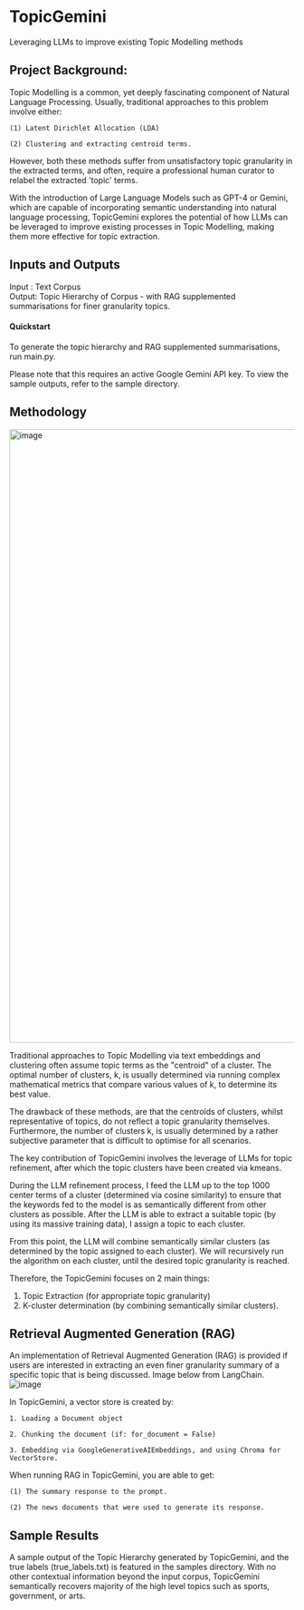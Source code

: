 # TopicGemini
Leveraging LLMs to improve existing Topic Modelling methods

## Project Background:
Topic Modelling is a common, yet deeply fascinating component of Natural Language Processing.
Usually, traditional approaches to this problem involve either:

    (1) Latent Dirichlet Allocation (LDA) 
    
    (2) Clustering and extracting centroid terms.

However, both these methods suffer from unsatisfactory topic granularity in the extracted terms,
and often, require a professional human curator to relabel the extracted 'topic' terms.

With the introduction of Large Language Models such as GPT-4 or Gemini, which are capable of incorporating semantic understanding
into natural language processing, TopicGemini explores the potential of how LLMs can be leveraged to 
improve existing processes in Topic Modelling, making them more effective for topic extraction.

## Inputs and Outputs
Input : Text Corpus                         
Output: Topic Hierarchy of Corpus - with RAG supplemented summarisations for finer granularity topics.

#### Quickstart
To generate the topic hierarchy and RAG supplemented summarisations, run main.py. 

Please note that this requires an active Google Gemini API key. To view the sample outputs, refer to the sample directory.

## Methodology
<img width="1082" alt="image" src="https://github.com/jamesliang728/TopicGemini/assets/161998923/cc151e69-f53c-4de5-a7d2-56a7853f17e2">

Traditional approaches to Topic Modelling via text embeddings and clustering often assume topic terms as the "centroid" of a cluster. The optimal number of clusters, k, is usually determined via running complex mathematical metrics that compare various values of k, to determine its best value.

The drawback of these methods, are that the centroids of clusters, whilst representative of topics, do not reflect a topic granularity themselves. Furthermore, the number of clusters k, is usually determined by a rather subjective parameter that is difficult to optimise for all scenarios.

The key contribution of TopicGemini involves the leverage of LLMs for topic refinement, after which the topic clusters have been created via kmeans.

During the LLM refinement process, I feed the LLM up to the top 1000 center terms of a cluster (determined via cosine similarity) to ensure that the keywords fed to the model is as semantically different from other clusters as possible. After the LLM is able to extract a suitable topic (by using its massive training data), I assign a topic to each cluster.

From this point, the LLM will combine semantically similar clusters (as determined by the topic assigned to each cluster). We will recursively run the algorithm on each cluster, until the desired topic granularity is reached.

Therefore, the TopicGemini focuses on 2 main things:
1. Topic Extraction (for appropriate topic granularity)
2. K-cluster determination (by combining semantically similar clusters).

## Retrieval Augmented Generation (RAG)
An implementation of Retrieval Augmented Generation (RAG) is provided if users are interested in extracting an even finer granularity summary of a specific topic that is being discussed. Image below from LangChain.
![image](https://github.com/jamesliang728/TopicGemini/assets/161998923/9c83ad7c-8a5e-4b24-87e0-16a012f11733)

In TopicGemini, a vector store is created by:

    1. Loading a Document object
    
    2. Chunking the document (if: for_document = False)
    
    3. Embedding via GoogleGenerativeAIEmbeddings, and using Chroma for VectorStore.

When running RAG in TopicGemini, you are able to get:

    (1) The summary response to the prompt. 
    
    (2) The news documents that were used to generate its response.

## Sample Results
A sample output of the Topic Hierarchy generated by TopicGemini, and the true labels (true_labels.txt) is featured in the samples directory.
With no other contextual information beyond the input corpus, TopicGemini semantically recovers majority of the high level topics such as sports, government, or arts.

